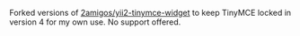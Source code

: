 Forked versions of [2amigos/yii2-tinymce-widget](https://github.com/2amigos/yii2-tinymce-widget) to keep TinyMCE locked in version 4 for my own use. No support offered.
